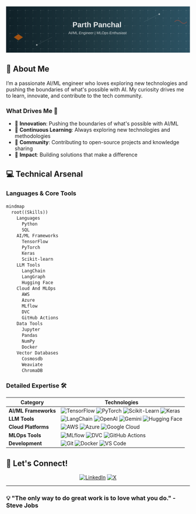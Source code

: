 <!---# 👋 Hi, I'm Parth Panchal--->

[![Banner](./banner.svg)](https://github.com/Parth189p)

<!---

<div align="center">
  
[![Profile Views](https://komarev.com/ghpvc/?username=Parth189p&style=for-the-badge&color=blue)](https://github.com/Parth189p)
[![Years Badge](https://badges.pufler.dev/years/Parth189p?style=for-the-badge&color=green)](https://github.com/Parth189p)

</div>
--->

## 🚀 About Me
I’m a passionate AI/ML engineer who loves exploring new technologies and pushing the boundaries of what's possible with AI. My curiosity drives me to learn, innovate, and contribute to the tech community.


### What Drives Me 🎯
- 🧠 **Innovation**: Pushing the boundaries of what's possible with AI/ML
- 🌱 **Continuous Learning**: Always exploring new technologies and methodologies
- 🤝 **Community**: Contributing to open-source projects and knowledge sharing
- 🎯 **Impact**: Building solutions that make a difference

## 💻 Technical Arsenal

### Languages & Core Tools
```mermaid
mindmap
  root((Skills))
    Languages
      Python
      SQL
    AI/ML Frameworks
      TensorFlow
      PyTorch
      Keras
      Scikit-learn
    LLM Tools
      LangChain
      LangGraph
      Hugging Face
    Cloud And MLOps
      AWS
      Azure
      MLflow
      DVC
      GitHub Actions
    Data Tools
      Jupyter
      Pandas
      NumPy
      Docker
    Vector Databases
      Cosmosdb
      Weaviate
      ChromaDB
```

### Detailed Expertise 🛠️

| Category | Technologies |
|----------|-------------|
| **AI/ML Frameworks** | ![TensorFlow](https://img.shields.io/badge/TensorFlow-%23FF6F00.svg?style=for-the-badge&logo=tensorflow&logoColor=white) ![PyTorch](https://img.shields.io/badge/PyTorch-%23EE4C2C.svg?style=for-the-badge&logo=pytorch&logoColor=white) ![Scikit-Learn](https://img.shields.io/badge/Scikit--Learn-%23F7931E.svg?style=for-the-badge&logo=scikit-learn&logoColor=white) ![Keras](https://img.shields.io/badge/Keras-%23D00000.svg?style=for-the-badge&logo=keras&logoColor=white) |
| **LLM Tools** | ![LangChain](https://img.shields.io/badge/🦜️_LangChain-2C974B?style=for-the-badge) ![OpenAI](https://img.shields.io/badge/OpenAI-%23412991.svg?style=for-the-badge&logo=openai&logoColor=white) ![Gemini](https://img.shields.io/badge/Gemini-4285F4?style=for-the-badge&logo=google&logoColor=white) ![Hugging Face](https://img.shields.io/badge/Hugging%20Face-FFD21E?style=for-the-badge&logo=huggingface&logoColor=black) |
| **Cloud Platforms** | ![AWS](https://img.shields.io/badge/AWS-%23232F3E.svg?style=for-the-badge&logo=amazon-aws&logoColor=white) ![Azure](https://img.shields.io/badge/Azure-%230072C6.svg?style=for-the-badge&logo=microsoftazure&logoColor=white) ![Google Cloud](https://img.shields.io/badge/Google%20Cloud-%234285F4.svg?style=for-the-badge&logo=google-cloud&logoColor=white) |
| **MLOps Tools** | ![MLflow](https://img.shields.io/badge/MLflow-%23d9ead3.svg?style=for-the-badge&logo=numpy&logoColor=blue) ![DVC](https://img.shields.io/badge/DVC-%23945DD6.svg?style=for-the-badge&logo=dataversioncontrol&logoColor=white) ![GitHub Actions](https://img.shields.io/badge/GitHub%20Actions-%232671E5.svg?style=for-the-badge&logo=githubactions&logoColor=white) |
| **Development** | ![Git](https://img.shields.io/badge/Git-%23F05033.svg?style=for-the-badge&logo=git&logoColor=white) ![Docker](https://img.shields.io/badge/Docker-%230db7ed.svg?style=for-the-badge&logo=docker&logoColor=white) ![VS Code](https://img.shields.io/badge/VS%20Code-%23007ACC.svg?style=for-the-badge&logo=visual-studio-code&logoColor=white) |

<!---
## 📈 GitHub Stats

<div align="center">
  
![GitHub Stats](https://github-readme-stats.vercel.app/api?username=Parth189p&show_icons=true&theme=radical)

![Top Languages](https://github-readme-stats.vercel.app/api/top-langs/?username=Parth189p&layout=compact&theme=radical)
</div>
--->


## 🤝 Let's Connect!

<div align="center">

[![LinkedIn](https://img.shields.io/badge/LinkedIn-%230077B5.svg?style=for-the-badge&logo=linkedin&logoColor=white)](https://www.linkedin.com/in/parth-panchal-b57492240)
[![X](https://img.shields.io/badge/X-%23000000.svg?style=for-the-badge&logo=X&logoColor=white)](https://x.com/parthppanchal_)
<!---
[![Email](https://img.shields.io/badge/Email-D14836?style=for-the-badge&logo=gmail&logoColor=white)](panchalparthppp@gmail.com)
--->
</div>

---

### 💡 "The only way to do great work is to love what you do." - Steve Jobs

</div>



<!---
## 📈 GitHub Stats

![Your GitHub Stats](https://github-readme-stats.vercel.app/api?username=Parth189p)
--->

<!---
Parth189p/Parth189p is a ✨ special ✨ repository because its `README.md` (this file) appears on your GitHub profile.
You can click the Preview link to take a look at your changes.
--->
